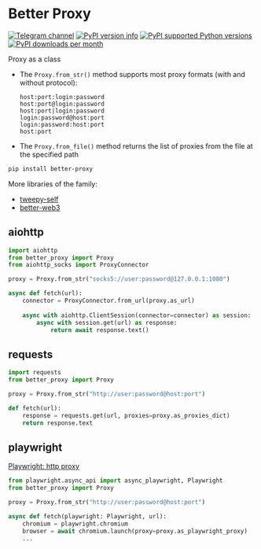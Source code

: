# Better Proxy
[![Telegram channel](https://img.shields.io/endpoint?url=https://runkit.io/damiankrawczyk/telegram-badge/branches/master?url=https://t.me/cum_insider)](https://t.me/cum_insider)
[![PyPI version info](https://img.shields.io/pypi/v/better-proxy.svg)](https://pypi.python.org/pypi/better-proxy)
[![PyPI supported Python versions](https://img.shields.io/pypi/pyversions/better-proxy.svg)](https://pypi.python.org/pypi/better-proxy)
[![PyPI downloads per month](https://img.shields.io/pypi/dm/better-proxy.svg)](https://pypi.python.org/pypi/better-proxy)

Proxy as a class

- The `Proxy.from_str()` method supports most proxy formats (with and without protocol):
    ```
    host:port:login:password
    host:port@login:password
    host:port|login:password
    login:password@host:port
    login:password:host:port
    host:port
    ```
- The `Proxy.from_file()` method returns the list of proxies from the file at the specified path


```bash
pip install better-proxy
```

More libraries of the family:
- [tweepy-self](https://github.com/alenkimov/tweepy-self)
- [better-web3](https://github.com/alenkimov/better_web3)

## aiohttp
```python
import aiohttp
from better_proxy import Proxy
from aiohttp_socks import ProxyConnector

proxy = Proxy.from_str("socks5://user:password@127.0.0.1:1080")

async def fetch(url):
    connector = ProxyConnector.from_url(proxy.as_url)
    
    async with aiohttp.ClientSession(connector=connector) as session:
        async with session.get(url) as response:
            return await response.text()
```

## requests
```python
import requests
from better_proxy import Proxy

proxy = Proxy.from_str("http://user:password@host:port")    

def fetch(url):
    response = requests.get(url, proxies=proxy.as_proxies_dict)    
    return response.text
```

## playwright
[Playwright: http proxy](https://playwright.dev/python/docs/network#http-proxy)

```python
from playwright.async_api import async_playwright, Playwright
from better_proxy import Proxy

proxy = Proxy.from_str("http://user:password@host:port")

async def fetch(playwright: Playwright, url):
    chromium = playwright.chromium
    browser = await chromium.launch(proxy=proxy.as_playwright_proxy)
    ...
```